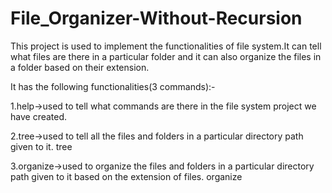 # File_Organizer-Without-Recursion
This project is used to implement the functionalities of file system.It can tell what files are there in a particular folder and it can also organize the files in a folder based on their extension. 

It has the following functionalities(3 commands):-

1.help->used to tell what commands are there in the file system project we have created.

2.tree->used to tell all the files and folders in a particular directory path given to it. tree<pathname>

3.organize->used to organize the files and folders in a particular directory path given to it based on the extension of files. organize<pathname>
